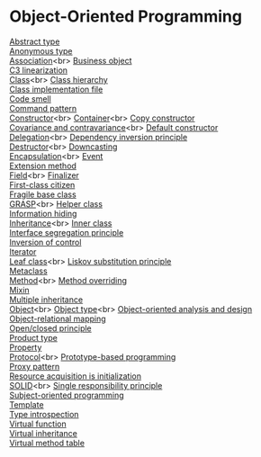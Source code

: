 # Object-Oriented Programming
[Abstract type](https://en.wikipedia.org/wiki/Abstract_type)<br>
[Anonymous type](https://en.wikipedia.org/wiki/Anonymous_type)<br>
[Association](https://en.wikipedia.org/wiki/Association_(object-oriented_programming))<br>
[Business object](https://en.wikipedia.org/wiki/Business_object)<br>
[C3 linearization](https://en.wikipedia.org/wiki/C3_linearization)<br>
[Class](https://en.wikipedia.org/wiki/Class_(computer_programming))<br>
[Class hierarchy](https://en.wikipedia.org/wiki/Class_hierarchy)<br>
[Class implementation file](https://en.wikipedia.org/wiki/Class_implementation_file)<br>
[Code smell](https://en.wikipedia.org/wiki/Code_smell)<br>
[Command pattern](https://en.wikipedia.org/wiki/Command_pattern)<br>
[Constructor](https://en.wikipedia.org/wiki/Constructor_(object-oriented_programming))<br>
[Container](https://en.wikipedia.org/wiki/Container_(abstract_data_type))<br>
[Copy constructor](https://en.wikipedia.org/wiki/Copy_constructor_(C%2B%2B))<br>
[Covariance and contravariance](https://en.wikipedia.org/wiki/Covariance_and_contravariance_(computer_science))<br>
[Default constructor](https://en.wikipedia.org/wiki/Default_constructor)<br>
[Delegation](https://en.wikipedia.org/wiki/Delegation_(object-oriented_programming))<br>
[Dependency inversion principle](https://en.wikipedia.org/wiki/Dependency_inversion_principle)<br>
[Destructor](https://en.wikipedia.org/wiki/Destructor_(computer_programming))<br>
[Downcasting](https://en.wikipedia.org/wiki/Downcasting)<br>
[Encapsulation](https://en.wikipedia.org/wiki/Encapsulation_(computer_programming))<br>
[Event](https://en.wikipedia.org/wiki/Event_(computing))<br>
[Extension method](https://en.wikipedia.org/wiki/Extension_method)<br>
[Field](https://en.wikipedia.org/wiki/Field_(computer_science))<br>
[Finalizer](https://en.wikipedia.org/wiki/Finalizer)<br>
[First-class citizen](https://en.wikipedia.org/wiki/First-class_citizen)<br>
[Fragile base class](https://en.wikipedia.org/wiki/Fragile_base_class)<br>
[GRASP](https://en.wikipedia.org/wiki/GRASP_(object-oriented_design))<br>
[Helper class](https://en.wikipedia.org/wiki/Helper_class)<br>
[Information hiding](https://en.wikipedia.org/wiki/Information_hiding)<br>
[Inheritance](https://en.wikipedia.org/wiki/Inheritance_(object-oriented_programming))<br>
[Inner class](https://en.wikipedia.org/wiki/Inner_class)<br>
[Interface segregation principle](https://en.wikipedia.org/wiki/Interface_segregation_principle)<br>
[Inversion of control](https://en.wikipedia.org/wiki/Inversion_of_control)<br>
[Iterator](https://en.wikipedia.org/wiki/Iterator)<br>
[Leaf class](https://en.wikipedia.org/wiki/Leaf_class_(computer_programming))<br>
[Liskov substitution principle](https://en.wikipedia.org/wiki/Liskov_substitution_principle)<br>
[Metaclass](https://en.wikipedia.org/wiki/Metaclass)<br>
[Method](https://en.wikipedia.org/wiki/Method_(computer_programming))<br>
[Method overriding](https://en.wikipedia.org/wiki/Method_overriding)<br>
[Mixin](https://en.wikipedia.org/wiki/Mixin)<br>
[Multiple inheritance](https://en.wikipedia.org/wiki/Multiple_inheritance)<br>
[Object](https://en.wikipedia.org/wiki/Object_(computer_science))<br>
[Object type](https://en.wikipedia.org/wiki/Object_type_(object-oriented_programming))<br>
[Object-oriented analysis and design](https://en.wikipedia.org/wiki/Object-oriented_analysis_and_design)<br>
[Object-relational mapping](https://en.wikipedia.org/wiki/Object-relational_mapping)<br>
[Open/closed principle](https://en.wikipedia.org/wiki/Open/closed_principle)<br>
[Product type](https://en.wikipedia.org/wiki/Product_type)<br>
[Property](https://en.wikipedia.org/wiki/Property_(programming))<br>
[Protocol](https://en.wikipedia.org/wiki/Protocol_(object-oriented_programming))<br>
[Prototype-based programming](https://en.wikipedia.org/wiki/Prototype-based_programming)<br>
[Proxy pattern](https://en.wikipedia.org/wiki/Proxy_pattern)<br>
[Resource acquisition is initialization](https://en.wikipedia.org/wiki/Resource_acquisition_is_initialization)<br>
[SOLID](https://en.wikipedia.org/wiki/SOLID_(object-oriented_design))<br>
[Single responsibility principle](https://en.wikipedia.org/wiki/Single_responsibility_principle)<br>
[Subject-oriented programming](https://en.wikipedia.org/wiki/Subject-oriented_programming)<br>
[Template](https://en.wikipedia.org/wiki/Template_(C%2B%2B))<br>
[Type introspection](https://en.wikipedia.org/wiki/Type_introspection)<br>
[Virtual function](https://en.wikipedia.org/wiki/Virtual_function)<br>
[Virtual inheritance](https://en.wikipedia.org/wiki/Virtual_inheritance)<br>
[Virtual method table](https://en.wikipedia.org/wiki/Virtual_method_table)<br>
